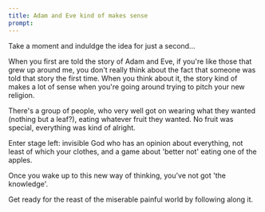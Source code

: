 ```yaml
---
title: Adam and Eve kind of makes sense
prompt: 
---
```


Take a moment and induldge the idea for just a second...

When you first are told the story of Adam and Eve, if you're like those that grew up around me, you don't really think about the fact that someone was told that story the first time. When you think about it, the story kind of makes a lot of sense when you're going around trying to pitch your new religion. 

There's a group of people, who very well got on wearing what they wanted (nothing but a leaf?), eating whatever fruit they wanted. No fruit was special, everything was kind of alright. 

Enter stage left: invisible God who has an opinion about everything, not least of which your clothes, and a game about 'better not' eating one of the apples. 

Once you wake up to this new way of thinking, you've not got 'the knowledge'. 

Get ready for the reast of the miserable painful world by following along it. 
